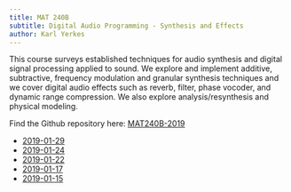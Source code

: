 ```yaml
---
title: MAT 240B
subtitle: Digital Audio Programming - Synthesis and Effects
author: Karl Yerkes
---
```


<section>

This course surveys established techniques for audio synthesis and digital signal processing applied to sound. We explore and implement additive, subtractive, frequency modulation and granular synthesis techniques and we cover digital audio effects such as reverb, filter, phase vocoder, and dynamic range compression. We also explore analysis/resynthesis and physical modeling.

</section>

Find the Github repository here: [MAT240B-2019]

- [2019-01-29](2019-01-29.html)
- [2019-01-24](2019-01-24.html)
- [2019-01-22](2019-01-22.html)
- [2019-01-17](2019-01-17.html)
- [2019-01-15](2019-01-15.html)

[MAT240B-2019]: http://github.com/kybr/MAT240B-2019


